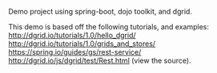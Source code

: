 Demo project using spring-boot, dojo toolkit, and dgrid.

This demo is based off the following tutorials, and examples:
http://dgrid.io/tutorials/1.0/hello_dgrid/
http://dgrid.io/tutorials/1.0/grids_and_stores/
https://spring.io/guides/gs/rest-service/
http://dgrid.io/js/dgrid/test/Rest.html (view the source).
